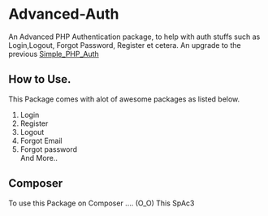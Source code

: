 # Advanced-Auth
An Advanced PHP Authentication package, to help with auth stuffs such as Login,Logout, Forgot Password, Register et cetera. An upgrade to the previous <a href="https://github.com/kofacts/Simple_PHP_Auth">Simple_PHP_Auth</a>

## How to Use.
This Package comes with alot of awesome packages as listed below.<br>
1. Login<br>
2. Register<br>
3. Logout<br>
4. Forgot Email<br>
5. Forgot password<br> 
And More..

## Composer
To use this Package on Composer
.... (O_O) This SpAc3
